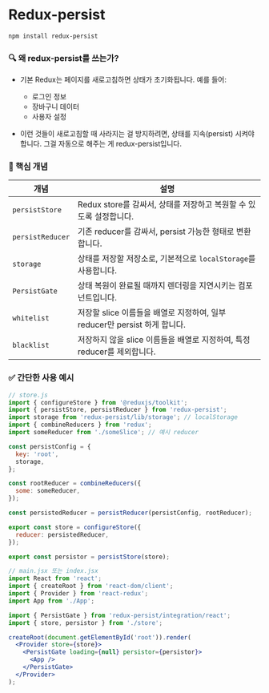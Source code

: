 # Redux-persist


```bash
npm install redux-persist
```


### 🔍 왜 redux-persist를 쓰는가?
- 기본 Redux는 페이지를 새로고침하면 상태가 초기화됩니다. 예를 들어:
  - 로그인 정보
  - 장바구니 데이터
  - 사용자 설정

- 이런 것들이 새로고침할 때 사라지는 걸 방지하려면, 상태를 지속(persist) 시켜야 합니다. 그걸 자동으로 해주는 게 redux-persist입니다.


### 🧠 핵심 개념
| 개념             | 설명                                                                       |
|------------------|----------------------------------------------------------------------------|
| `persistStore`   | Redux store를 감싸서, 상태를 저장하고 복원할 수 있도록 설정합니다.         |
| `persistReducer` | 기존 reducer를 감싸서, persist 가능한 형태로 변환합니다.                   |
| `storage`        | 상태를 저장할 저장소로, 기본적으로 `localStorage`를 사용합니다.            |
| `PersistGate`    | 상태 복원이 완료될 때까지 렌더링을 지연시키는 컴포넌트입니다.              |
| `whitelist`      | 저장할 slice 이름들을 배열로 지정하여, 일부 reducer만 persist 하게 합니다. |
| `blacklist`      | 저장하지 않을 slice 이름들을 배열로 지정하여, 특정 reducer를 제외합니다.   |

### ✅ 간단한 사용 예시
```js
// store.js
import { configureStore } from '@reduxjs/toolkit';
import { persistStore, persistReducer } from 'redux-persist';
import storage from 'redux-persist/lib/storage'; // localStorage
import { combineReducers } from 'redux';
import someReducer from './someSlice'; // 예시 reducer

const persistConfig = {
  key: 'root',
  storage,
};

const rootReducer = combineReducers({
  some: someReducer,
});

const persistedReducer = persistReducer(persistConfig, rootReducer);

export const store = configureStore({
  reducer: persistedReducer,
});

export const persistor = persistStore(store);
```

```jsx
// main.jsx 또는 index.jsx
import React from 'react';
import { createRoot } from 'react-dom/client';
import { Provider } from 'react-redux';
import App from './App';

import { PersistGate } from 'redux-persist/integration/react';
import { store, persistor } from './store';

createRoot(document.getElementById('root')).render(
  <Provider store={store}>
    <PersistGate loading={null} persistor={persistor}>
      <App />
    </PersistGate>
  </Provider>
);
```
